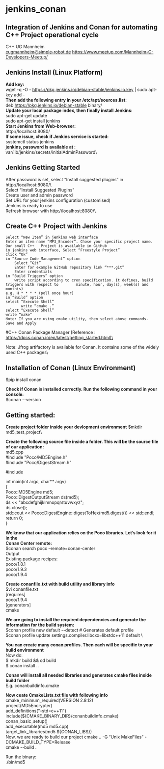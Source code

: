 # jenkins_conan
Integration of Jenkins and Conan for automating C++ Project operational cycle
-----------------------------------------------------------------------------
C++ UG Mannheim     
cugmannheim@simple-robot.de	
https://www.meetup.com/Mannheim-C-Developers-Meetup/

Jenkins Install (Linux Platform)
--------------------------------
**Add key:**\
    wget -q -O - https://pkg.jenkins.io/debian-stable/jenkins.io.key | sudo apt-key add -\
**Then add the following entry in your /etc/apt/sources.list:**\
    deb https://pkg.jenkins.io/debian-stable binary/\
**Update your local package index, then finally install Jenkins:**\
    sudo apt-get update\
    sudo apt-get install jenkins\
**Start Jenkins from Web-browser:**\
   http://localhost:8080/\
**If some issue, check if Jenkins service is started:**\
    systemctl status jenkins\
**jenkins, password is available at :**\
    var/lib/jenkins/secrets/initialAdminPassword\

Jenkins Getting Started
-----------------------
After password is set, select “Install suggested plugins” in http://localhost:8080/\		
Select “Install Suggested Plugins”\
Create user and admin password\
Set URL for your jenkins configuration (customised)\
Jenkins is ready to use\
Refresh browser with http://localhost:8080/\		

Create C++ Project with Jenkins
-------------------------------
    Select “New Item” in jenkins web interface
    Enter an item name “MP3_Encoder”. Chose your specific project name. 
    Our small C++   Project is available in GitHub
    in jenkins web interface, Select “Freestyle Project”
    Click “Ok”
    in “Source Code Management” option
        Select “Git”
        Enter for example GitHub repository link “***.git”
        Enter credentials
    in “Build Triggers” option
        write script according to cron specification. It defines, build triggers with respect to     	minute, hour, day(s), week(s) and month(s)
	e.g. H * * * * (poll once hour)
    in “Build” option
	select “Execute Shell”
           write “cmake .”
	select “Execute Shell”
	write “make” 
    Note: If you are using cmake utility, then select above commands. 
    Save and Apply
    
#C++ Conan Package Manager [Reference : https://docs.conan.io/en/latest/getting_started.html]\

Note: Jfrog artifactory is available for Conan. It contains some of the widely used C++ packages\

Installation of Conan (Linux Environment)
--------------------------------
   $pip install conan

**Check if Conan is installed correctly. Run the following command in your console:**\
   $conan --version

Getting started:	
--------------------------------
**Create project folder inside your devlopment environment**
    $mkdir md5_test_project\

**Create the following source file inside a folder. This will be the source file of our application:**\
   md5.cpp\
   #include "Poco/MD5Engine.h"\
   #include "Poco/DigestStream.h"

   #include <iostream>
  
   int main(int argc, char** argv)\
   {\
       Poco::MD5Engine md5;\
       Poco::DigestOutputStream ds(md5);\
       ds << "abcdefghijklmnopqrstuvwxyz";\
       ds.close();\
       std::cout << Poco::DigestEngine::digestToHex(md5.digest()) << std::endl;\
       return 0;\
   }
   
**We know that our application relies on the Poco libraries. Let’s look for it in the \
Conan Center remote:**\
    $conan search poco –remote=conan-center\
    Output\
    Existing package recipes:\
    poco/1.8.1\
    poco/1.9.3\
    poco/1.9.4

**Create conanfile.txt with build utility and library info**\
   $vi conanfile.txt\
   [requires]\
  poco/1.9.4\
  [generators]\
  cmake
  
**We are going to install the required dependencies and generate the information for the build system:**\
    $conan profile new default --detect  # Generates default profile \
    $conan profile update settings.compiler.libcxx=libstdc++11 default  \
    
**You can create many conan profiles. Then each will be specific to your build environment**\
 Now do:\
     $ mkdir build && cd build\
     $ conan install ..
     
**Conan will install all needed libraries and generates cmake files inside build folder**\
 E.g. conanbuildinfo.cmake
 
 **Now ceate CmakeLists.txt file with following info**\
 cmake_minimum_required(VERSION 2.8.12)\
 project(MD5Encrypter)\
 add_definitions("-std=c++11")\
 include(${CMAKE_BINARY_DIR}/conanbuildinfo.cmake)\
 conan_basic_setup()\
 add_executable(md5 md5.cpp)\
 target_link_libraries(md5 ${CONAN_LIBS})\
 Now, we are ready to build our project
     cmake .. -G “Unix MakeFiles” -DCMAKE_BUILD_TYPE=Release\
     cmake  --build .   
  
Run the binary:\
    ./bin/md5


